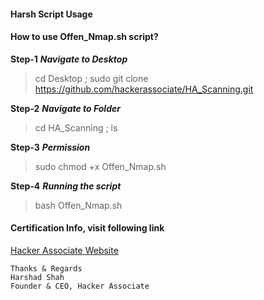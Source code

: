 #### Harsh Script Usage 

#### How to use Offen_Nmap.sh script?


**Step-1**
***Navigate to Desktop***

>cd Desktop ; sudo git clone https://github.com/hackerassociate/HA_Scanning.git

**Step-2**
***Navigate to Folder***

>cd HA_Scanning ; ls

**Step-3**
***Permission***

>sudo chmod +x Offen_Nmap.sh


**Step-4** 
***Running the script***

>bash Offen_Nmap.sh


#### Certification Info, visit following link 

[Hacker Associate Website](https://www.hackerassociate.com)

```
Thanks & Regards
Harshad Shah
Founder & CEO, Hacker Associate 

```

